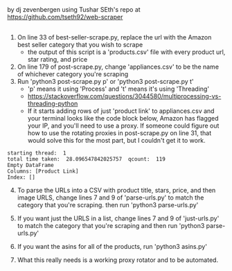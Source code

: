 ##
by dj zevenbergen using Tushar SEth's repo at https://github.com/tseth92/web-scraper
##
1. On line 33 of best-seller-scrape.py, replace the url with the Amazon best seller category that you wish to scrape
    - the output of this script is a 'products.csv' file with every product url, star rating, and price
2. On line 179 of post-scrape.py, change 'appliances.csv' to be the name of whichever category you're scraping
3. Run 'python3 post-scrape.py p' or 'python3 post-scrape.py t'
    - 'p' means it using 'Process' and 't' means it's using 'Threading' 
    - https://stackoverflow.com/questions/3044580/multiprocessing-vs-threading-python
    - If it starts adding rows of just 'product link' to appliances.csv and your terminal looks like the code block below, Amazon has flagged your IP, and you'll need to use a proxy. If someone could figure out how to use the rotating proxies in post-scrape.py on line 31, that would solve this for the most part, but I couldn't get it to work.

``` 
starting thread:  1
total time taken:  28.096547842025757  qcount:  119
Empty DataFrame
Columns: [Product Link]
Index: []
```

4. To parse the URLs into a CSV with product title, stars, price, and then image URLS, change lines 7 and 9 of 'parse-urls.py' to match the category that you're scraping. then run 'python3 parse-urls.py'

5. If you want just the URLS in a list, change lines 7 and 9 of 'just-urls.py' to match the category that you're scraping and then run 'python3 parse-urls.py'

6. If you want the asins for all of the products, run 'python3 asins.py'

7. What this really needs is a working proxy rotator and to be automated. 